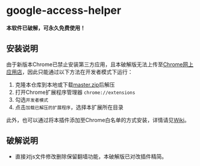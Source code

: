 # google-access-helper
**本软件已破解，可永久免费使用！**

## 安装说明

由于新版本Chrome已禁止安装第三方应用，且本破解版无法上传至[Chrome网上应用店](https://chrome.google.com/webstore)，因此只能通过以下方法在开发者模式下运行：

1. 克隆本仓库到本地或下载[master.zip](https://codeload.github.com/shiyu1314/google-access-helper/zip/master)后解压
2. 打开Chrome扩展程序管理器 `chrome://extensions`
3. 勾选`开发者模式`
4. 点击`加载已解压的扩展程序`，选择本扩展所在目录

此外，也可以通过将本插件添加至Chrome白名单的方式安装，详情请见[Wiki](https://github.com/haotian-wang/google-access-helper/wiki/Installation-Guide#%E5%B0%86%E6%8F%92%E4%BB%B6%E5%8A%A0%E5%85%A5chrome%E7%99%BD%E5%90%8D%E5%8D%95)。

## 破解说明

- 直接对js文件修改删除保留翻墙功能，本破解版已对改插件精简。

